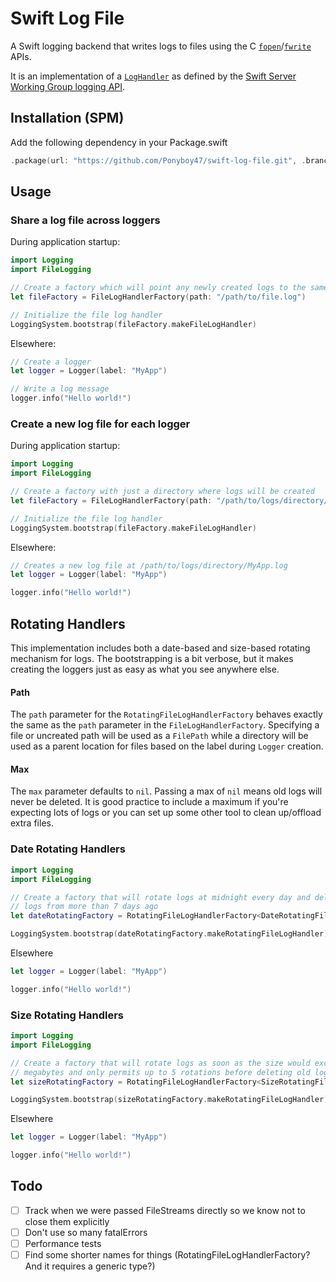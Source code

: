 # Swift Log File

A Swift logging backend that writes logs to files using the C [`fopen`](https://linux.die.net/man/3/fopen)/[`fwrite`](https://linux.die.net/man/3/fwrite) APIs.

It is an implementation of a [`LogHandler`](https://github.com/apple/swift-log#on-the-implementation-of-a-logging-backend-a-loghandler) as defined by the [Swift Server Working Group logging API](https://github.com/apple/swift-log).

## Installation (SPM)

Add the following dependency in your Package.swift
```swift
.package(url: "https://github.com/Ponyboy47/swift-log-file.git", .branch("master"))
```

## Usage

### Share a log file across loggers

During application startup:
```swift
import Logging
import FileLogging

// Create a factory which will point any newly created logs to the same file
let fileFactory = FileLogHandlerFactory(path: "/path/to/file.log")

// Initialize the file log handler
LoggingSystem.bootstrap(fileFactory.makeFileLogHandler)
```

Elsewhere:
```swift
// Create a logger
let logger = Logger(label: "MyApp")

// Write a log message
logger.info("Hello world!")
```

### Create a new log file for each logger

During application startup:
```swift
import Logging
import FileLogging

// Create a factory with just a directory where logs will be created
let fileFactory = FileLogHandlerFactory(path: "/path/to/logs/directory/")

// Initialize the file log handler
LoggingSystem.bootstrap(fileFactory.makeFileLogHandler)
```

Elsewhere:
```swift
// Creates a new log file at /path/to/logs/directory/MyApp.log
let logger = Logger(label: "MyApp")

logger.info("Hello world!")
```

## Rotating Handlers

This implementation includes both a date-based and size-based rotating mechanism for logs. The bootstrapping is a bit verbose, but it makes creating the loggers just as easy as what you see anywhere else.

#### Path
The `path` parameter for the `RotatingFileLogHandlerFactory` behaves exactly the same as the `path` parameter in the `FileLogHandlerFactory`. Specifying a file or uncreated path will be used as a `FilePath` while a directory will be used as a parent location for files based on the label during `Logger` creation.

#### Max
The `max` parameter defaults to `nil`. Passing a max of `nil` means old logs will never be deleted. It is good practice to include a maximum if you're expecting lots of logs or you can set up some other tool to clean up/offload extra files.

### Date Rotating Handlers

```swift
import Logging
import FileLogging

// Create a factory that will rotate logs at midnight every day and deletes any
// logs from more than 7 days ago
let dateRotatingFactory = RotatingFileLogHandlerFactory<DateRotatingFileLogHandler>(path: "/path/to/file.log", options: .daily, max: 7)

LoggingSystem.bootstrap(dateRotatingFactory.makeRotatingFileLogHandler)
```

Elsewhere
```swift
let logger = Logger(label: "MyApp")

logger.info("Hello world!")
```

### Size Rotating Handlers

```swift
import Logging
import FileLogging

// Create a factory that will rotate logs as soon as the size would exceed 100
// megabytes and only permits up to 5 rotations before deleting old log files
let sizeRotatingFactory = RotatingFileLogHandlerFactory<SizeRotatingFileLogHandler>(path: "/path/to/file.log", options: 100.megabytes, max: 5)

LoggingSystem.bootstrap(sizeRotatingFactory.makeRotatingFileLogHandler)
```

Elsewhere
```swift
let logger = Logger(label: "MyApp")

logger.info("Hello world!")
```

## Todo

- [ ] Track when we were passed FileStreams directly so we know not to close them explicitly
- [ ] Don't use so many fatalErrors
- [ ] Performance tests
- [ ] Find some shorter names for things (RotatingFileLogHandlerFactory? And it requires a generic type?)
